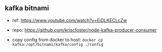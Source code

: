 ## kafka bitnami

- ref: https://www.youtube.com/watch?v=EiDLKECLcZw
- repo: https://github.com/kriscfoster/node-kafka-producer-consumer

- copy config from docker to host:
  `docker cp kafka:/opt/bitnami/kafka/config ./config`
